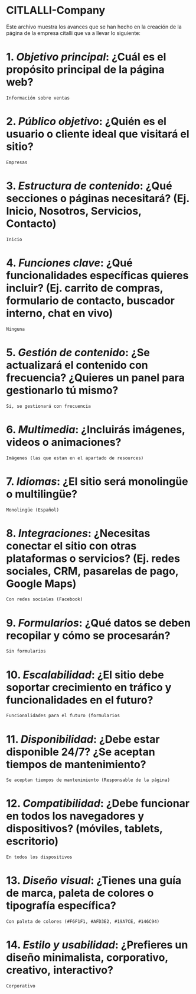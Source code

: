 # CITLALLI-Company
Este archivo muestra los avances que se han hecho en la creación de la página de la empresa citalli que va a llevar lo siguiente:

# 1. *Objetivo principal*: ¿Cuál es el propósito principal de la página web?
    Información sobre ventas
# 2. *Público objetivo*: ¿Quién es el usuario o cliente ideal que visitará el sitio?
    Empresas
# 3. *Estructura de contenido*: ¿Qué secciones o páginas necesitará? (Ej. Inicio, Nosotros, Servicios, Contacto)
    Inicio
# 4. *Funciones clave*: ¿Qué funcionalidades específicas quieres incluir? (Ej. carrito de compras, formulario de contacto, buscador interno, chat en vivo)
    Ninguna
# 5. *Gestión de contenido*: ¿Se actualizará el contenido con frecuencia? ¿Quieres un panel para gestionarlo tú mismo?
    Si, se gestionará con frecuencia
# 6. *Multimedia*: ¿Incluirás imágenes, videos o animaciones?
    Imágenes (las que estan en el apartado de resources)
# 7. *Idiomas*: ¿El sitio será monolingüe o multilingüe?
    Monolingüe (Español)
# 8. *Integraciones*: ¿Necesitas conectar el sitio con otras plataformas o servicios? (Ej. redes sociales, CRM, pasarelas de pago, Google Maps)
    Con redes sociales (Facebook)
# 9. *Formularios*: ¿Qué datos se deben recopilar y cómo se procesarán?
    Sin formularios
# 10. *Escalabilidad*: ¿El sitio debe soportar crecimiento en tráfico y funcionalidades en el futuro?
    Funcionalidades para el futuro (formularios
# 11. *Disponibilidad*: ¿Debe estar disponible 24/7? ¿Se aceptan tiempos de mantenimiento?
    Se aceptan tiempos de mantenimiento (Responsable de la página)
# 12. *Compatibilidad*: ¿Debe funcionar en todos los navegadores y dispositivos? (móviles, tablets, escritorio)
    En todos los dispositivos
# 13. *Diseño visual*: ¿Tienes una guía de marca, paleta de colores o tipografía específica?
    Con paleta de colores (#F6F1F1, #AFD3E2, #19A7CE, #146C94)
# 14. *Estilo y usabilidad*: ¿Prefieres un diseño minimalista, corporativo, creativo, interactivo?
    Corporativo
